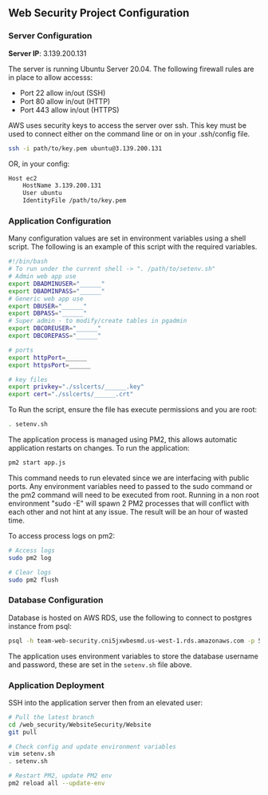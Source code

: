 ## Web Security Project Configuration
### Server Configuration
**Server IP**: 3.139.200.131

The server is running Ubuntu Server 20.04. The following firewall rules are in place to allow accesss:
- Port 22 allow in/out (SSH)
- Port 80 allow in/out (HTTP)
- Port 443 allow in/out (HTTPS) 

AWS uses security keys to access the server over ssh. This key must be used to connect either on the command line or on in your .ssh/config file.

```bash
ssh -i path/to/key.pem ubuntu@3.139.200.131
```

OR, in your config:
```bash
Host ec2 
    HostName 3.139.200.131
    User ubuntu
    IdentityFile /path/to/key.pem
```

### Application Configuration
Many configuration values are set in environment variables using a shell script. The following is an example of this script with the required variables.

```bash
#!/bin/bash
# To run under the current shell -> ". /path/to/setenv.sh"
# Admin web app use
export DBADMINUSER="______"
export DBADMINPASS="______"
# Generic web app use
export DBUSER="______"
export DBPASS="______"
# Super admin - to modify/create tables in pgadmin
export DBCOREUSER="______"
export DBCOREPASS="______"

# ports 
export httpPort=______
export httpsPort=______

# key files
export privkey="./sslcerts/______.key"
export cert="./sslcerts/______.crt"

```

To Run the script, ensure the file has execute permissions and you are root:
```bash
. setenv.sh
```

The application process is managed using PM2, this allows automatic application restarts on changes. To run the application:
```bash
pm2 start app.js
```

This command needs to run elevated since we are interfacing with public ports. Any environment variables need to passed to the sudo command or the pm2 command will need to be executed from root. Running in a non root environment "sudo -E" will spawn 2 PM2 processes that will conflict with each other and not hint at any issue. The result will be an hour of wasted time.

To access process logs on pm2:
```bash
# Access logs
sudo pm2 log

# Clear logs
sudo pm2 flush
```


### Database Configuration
Database is hosted on AWS RDS, use the following to connect to postgres instance from psql:

```bash
psql -h team-web-security.cni5jxwbesmd.us-west-1.rds.amazonaws.com -p 5422 -U coreuser -W -d banking
```

The application uses environment variables to store the database username and password, these are set in the ```setenv.sh``` file above.

### Application Deployment
SSH into the application server then from an elevated user:
```bash
# Pull the latest branch
cd /web_security/WebsiteSecurity/Website
git pull

# Check config and update environment variables
vim setenv.sh
. setenv.sh

# Restart PM2, update PM2 env
pm2 reload all --update-env
```
